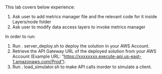 This lab covers below experience:
1) Ask user to add metrics manager file and the relevant code for it inside Layers/node folder
2) Ask user to modify data access layers to invoke metrics manager


In order to run:
1) Run . server_deploy.sh to deploy the solution in your AWS Account.
2) Retrieve the API Gateway URL of the deployed solution from your AWS Account (Example URL: “https://xxxxxxxx.execute-api.us-east-1.amazonaws.com/Prod”).
3) Run . load_simulator.sh <API GATEWAY URL> to make API calls inorder to simulate a client.